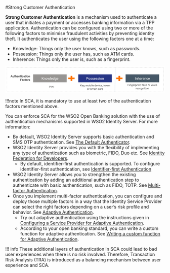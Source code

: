 #Strong Customer Authentication

**Strong Customer Authentication** is a mechanism used to authenticate a user that initiates a payment or accesses banking 
information via a TPP application. Authentication can be configured using two or more of the following factors 
to  minimise fraudulent activities by preventing identity theft. It authenticates the user using the following factors 
one at a time:

- Knowledge: Things only the user knows, such as passwords.
- Possession: Things only the user has, such as ATM cards.
- Inherence: Things only the user is, such as a fingerprint.

![authentication factors](../assets/img/learn/app-to-app-redirection/authentication-factors.png)

!!!note
    In SCA, it is mandatory to use at least two of the authentication factors mentioned above.
    
You can enforce SCA for the WSO2 Open Banking solution with the use of authentication mechanisms supported in
WSO2 Identity Server. For more information:

- By default, WSO2 Identity Server supports basic authentication and SMS OTP authentication. See [The Default Authenticator](https://is.docs.wso2.com/en/latest/learn/writing-a-new-oauth-client-authenticator/#the-default-authenticator).
- WSO2 Identity Server provides you with the flexibility of implementing any type of authentication such as biometric, FIDO, Duo etc. See [Identity Federation for Developers](https://is.docs.wso2.com/en/latest/develop/writing-a-custom-federated-authenticator/).
    - By default, identifier-first authentication is supported. To configure identifier-first authentication, see [Identifier-first Authentication]()
- WSO2 Identity Server allows you to strengthen the existing authentication by adding an additional authentication step 
to authenticate with basic authentication, such as FIDO, TOTP. See [Multi-factor Authentication](https://is.docs.wso2.com/en/latest/learn/multi-factor-authentication/).
- Once you implement multi-factor authentication, you can configure and deploy those multiple factors in a way that the 
Identity Service Provider can select the right factors depending on a user’s risk profile and behavior. See [Adaptive Authentication](https://is.docs.wso2.com/en/latest/learn/adaptive-authentication/).
    - Try out adaptive authentication using the instructions given in [Configuring a Service Provider for Adaptive Authentication](https://is.docs.wso2.com/en/latest/learn/configuring-a-service-provider-for-adaptive-authentication/).
    - According to your open banking standard, you can write a custom function for adaptive authentication. See [Writing a custom function for Adaptive Authentication](https://is.docs.wso2.com/en/latest/develop/writing-custom-functions-for-adaptive-authentication/).

!!! info
    These additional layers of authentication in SCA could lead to bad user experiences when there is no risk involved. 
    Therefore, Transaction Risk Analysis (TRA) is introduced as a balancing mechanism between user experience and SCA.